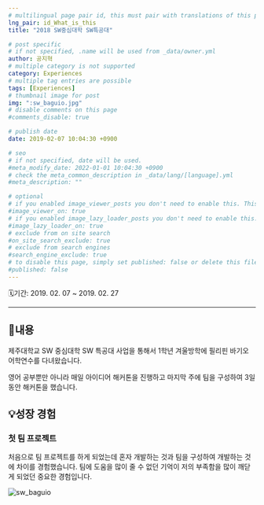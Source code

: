 ```yaml
---
# multilingual page pair id, this must pair with translations of this page. (This name must be unique)
lng_pair: id_What_is_this
title: "2018 SW중심대학 SW특공대"

# post specific
# if not specified, .name will be used from _data/owner.yml
author: 공지혁
# multiple category is not supported
category: Experiences
# multiple tag entries are possible
tags: [Experiences]
# thumbnail image for post
img: ":sw_baguio.jpg"
# disable comments on this page
#comments_disable: true

# publish date
date: 2019-02-07 10:04:30 +0900

# seo
# if not specified, date will be used.
#meta_modify_date: 2022-01-01 10:04:30 +0900
# check the meta_common_description in _data/lang/[language].yml
#meta_description: ""

# optional
# if you enabled image_viewer_posts you don't need to enable this. This is only if image_viewer_posts = false
#image_viewer_on: true
# if you enabled image_lazy_loader_posts you don't need to enable this. This is only if image_lazy_loader_posts = false
#image_lazy_loader_on: true
# exclude from on site search
#on_site_search_exclude: true
# exclude from search engines
#search_engine_exclude: true
# to disable this page, simply set published: false or delete this file
#published: false
---
```


🗓️기간: 2019. 02. 07 ~ 2019. 02. 27

---
## 📜내용
제주대학교 SW 중심대학 SW 특공대 사업을 통해서 1학년 겨울방학에 필리핀 바기오 어학연수를 다녀왔습니다.

영어 공부뿐만 아니라 매일 아이디어 해커톤을 진행하고 마지막 주에 팀을 구성하여 3일 동안 해커톤을 했습니다.

## 💡성장 경험
### 첫 팀 프로젝트
처음으로 팀 프로젝트를 하게 되었는데 혼자 개발하는 것과 팀을 구성하여 개발하는 것에 차이를 경험했습니다. 팀에 도움을 많이 줄 수 없던 기억이 저의 부족함을 많이 깨닫게 되었던 중요한 경험입니다.

![sw_baguio](https://user-images.githubusercontent.com/47727212/164425667-b8e51f10-1f9a-4c6f-8472-a4bbbd882065.jpg)

